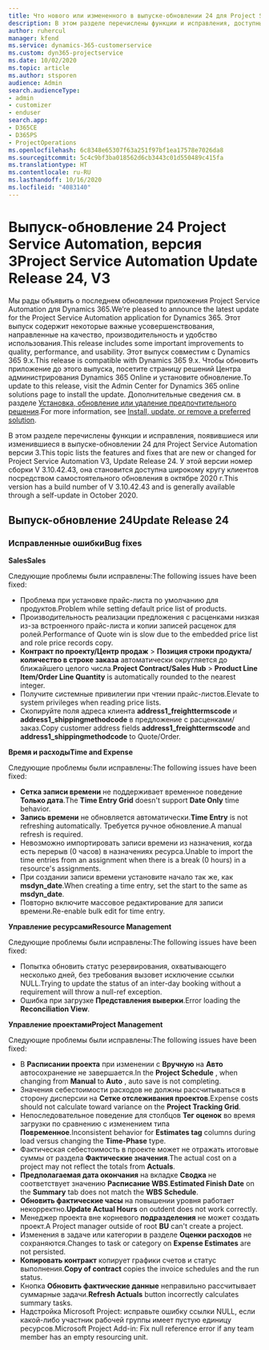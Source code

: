 ```yaml
---
title: Что нового или измененного в выпуске-обновлении 24 для Project Service Automation версии 3
description: В этом разделе перечислены функции и исправления, доступные в выпуске-обновлении 24 для Project Service Automation версии 3.
author: ruhercul
manager: kfend
ms.service: dynamics-365-customerservice
ms.custom: dyn365-projectservice
ms.date: 10/02/2020
ms.topic: article
ms.author: stsporen
audience: Admin
search.audienceType:
- admin
- customizer
- enduser
search.app:
- D365CE
- D365PS
- ProjectOperations
ms.openlocfilehash: 6c8348e65307f63a251f97bf1ea17578e7026da8
ms.sourcegitcommit: 5c4c9bf3ba018562d6cb3443c01d550489c415fa
ms.translationtype: HT
ms.contentlocale: ru-RU
ms.lasthandoff: 10/16/2020
ms.locfileid: "4083140"
---
```

# <a name="project-service-automation-update-release-24-v3"></a><span data-ttu-id="3ef0a-103">Выпуск-обновление 24 Project Service Automation, версия 3</span><span class="sxs-lookup"><span data-stu-id="3ef0a-103">Project Service Automation Update Release 24, V3</span></span>

<span data-ttu-id="3ef0a-104">Мы рады объявить о последнем обновлении приложения Project Service Automation для Dynamics 365.</span><span class="sxs-lookup"><span data-stu-id="3ef0a-104">We’re pleased to announce the latest update for the Project Service Automation application for Dynamics 365.</span></span> <span data-ttu-id="3ef0a-105">Этот выпуск содержит некоторые важные усовершенствования, направленные на качество, производительность и удобство использования.</span><span class="sxs-lookup"><span data-stu-id="3ef0a-105">This release includes some important improvements to quality, performance, and usability.</span></span> <span data-ttu-id="3ef0a-106">Этот выпуск совместим с Dynamics 365 9.x.</span><span class="sxs-lookup"><span data-stu-id="3ef0a-106">This release is compatible with Dynamics 365 9.x.</span></span> <span data-ttu-id="3ef0a-107">Чтобы обновить приложение до этого выпуска, посетите страницу решений Центра администрирования Dynamics 365 Online и установите обновление.</span><span class="sxs-lookup"><span data-stu-id="3ef0a-107">To update to this release, visit the Admin Center for Dynamics 365 online solutions page to install the update.</span></span> <span data-ttu-id="3ef0a-108">Дополнительные сведения см. в разделе [Установка, обновление или удаление предпочтительного решения](https://docs.microsoft.com/power-platform/admin/install-remove-preferred-solution).</span><span class="sxs-lookup"><span data-stu-id="3ef0a-108">For more information, see [Install, update, or remove a preferred solution](https://docs.microsoft.com/power-platform/admin/install-remove-preferred-solution).</span></span>

<span data-ttu-id="3ef0a-109">В этом разделе перечислены функции и исправления, появившиеся или изменившиеся в выпуске-обновлении 24 для Project Service Automation версии 3.</span><span class="sxs-lookup"><span data-stu-id="3ef0a-109">This topic lists the features and fixes that are new or changed for Project Service Automation V3, Update Release 24.</span></span> <span data-ttu-id="3ef0a-110">У этой версии номер сборки V 3.10.42.43, она становится доступна широкому кругу клиентов посредством самостоятельного обновления в октябре 2020 г.</span><span class="sxs-lookup"><span data-stu-id="3ef0a-110">This version has a build number of V 3.10.42.43 and is generally available through a self-update in October 2020.</span></span>

## <a name="update-release-24"></a><span data-ttu-id="3ef0a-111">Выпуск-обновление 24</span><span class="sxs-lookup"><span data-stu-id="3ef0a-111">Update Release 24</span></span>

### <a name="bug-fixes"></a><span data-ttu-id="3ef0a-112">Исправленные ошибки</span><span class="sxs-lookup"><span data-stu-id="3ef0a-112">Bug fixes</span></span>

<span data-ttu-id="3ef0a-113">**Sales**</span><span class="sxs-lookup"><span data-stu-id="3ef0a-113">**Sales**</span></span>

<span data-ttu-id="3ef0a-114">Следующие проблемы были исправлены:</span><span class="sxs-lookup"><span data-stu-id="3ef0a-114">The following issues have been fixed:</span></span>

- <span data-ttu-id="3ef0a-115">Проблема при установке прайс-листа по умолчанию для продуктов.</span><span class="sxs-lookup"><span data-stu-id="3ef0a-115">Problem while setting default price list of products.</span></span>
- <span data-ttu-id="3ef0a-116">Производительность реализации предложения с расценками низкая из-за встроенного прайс-листа и копии записей расценок для ролей.</span><span class="sxs-lookup"><span data-stu-id="3ef0a-116">Performance of Quote win is slow due to the embedded price list and role price records copy.</span></span>
- <span data-ttu-id="3ef0a-117">**Контракт по проекту/Центр продаж** > **Позиция строки продукта/количество в строке заказа** автоматически округляется до ближайшего целого числа.</span><span class="sxs-lookup"><span data-stu-id="3ef0a-117">**Project Contract/Sales Hub** > **Product Line Item/Order Line Quantity** is automatically rounded to the nearest integer.</span></span>
- <span data-ttu-id="3ef0a-118">Получите системные привилегии при чтении прайс-листов.</span><span class="sxs-lookup"><span data-stu-id="3ef0a-118">Elevate to system privileges when reading price lists.</span></span>
- <span data-ttu-id="3ef0a-119">Скопируйте поля адреса клиента **address1_freighttermscode** и **address1_shippingmethodcode** в предложение с расценками/заказ.</span><span class="sxs-lookup"><span data-stu-id="3ef0a-119">Copy customer address fields **address1_freighttermscode** and **address1_shippingmethodcode** to Quote/Order.</span></span> 


<span data-ttu-id="3ef0a-120">**Время и расходы**</span><span class="sxs-lookup"><span data-stu-id="3ef0a-120">**Time and Expense**</span></span>

<span data-ttu-id="3ef0a-121">Следующие проблемы были исправлены:</span><span class="sxs-lookup"><span data-stu-id="3ef0a-121">The following issues have been fixed:</span></span>

- <span data-ttu-id="3ef0a-122">**Сетка записи времени** не поддерживает временное поведение **Только дата**.</span><span class="sxs-lookup"><span data-stu-id="3ef0a-122">The **Time Entry Grid** doesn't support **Date Only** time behavior.</span></span>
- <span data-ttu-id="3ef0a-123">**Запись времени** не обновляется автоматически.</span><span class="sxs-lookup"><span data-stu-id="3ef0a-123">**Time Entry** is not refreshing automatically.</span></span> <span data-ttu-id="3ef0a-124">Требуется ручное обновление.</span><span class="sxs-lookup"><span data-stu-id="3ef0a-124">A manual refresh is required.</span></span>
- <span data-ttu-id="3ef0a-125">Невозможно импортировать записи времени из назначения, когда есть перерыв (0 часов) в назначениях ресурса.</span><span class="sxs-lookup"><span data-stu-id="3ef0a-125">Unable to import the time entries from an assignment when there is a break (0 hours) in a resource's assignments.</span></span>
- <span data-ttu-id="3ef0a-126">При создании записи времени установите начало так же, как **msdyn_date**.</span><span class="sxs-lookup"><span data-stu-id="3ef0a-126">When creating a time entry, set the start to the same as **msdyn_date**.</span></span>
- <span data-ttu-id="3ef0a-127">Повторно включите массовое редактирование для записи времени.</span><span class="sxs-lookup"><span data-stu-id="3ef0a-127">Re-enable bulk edit for time entry.</span></span>

<span data-ttu-id="3ef0a-128">**Управление ресурсами**</span><span class="sxs-lookup"><span data-stu-id="3ef0a-128">**Resource Management**</span></span>

<span data-ttu-id="3ef0a-129">Следующие проблемы были исправлены:</span><span class="sxs-lookup"><span data-stu-id="3ef0a-129">The following issues have been fixed:</span></span>

- <span data-ttu-id="3ef0a-130">Попытка обновить статус резервирования, охватывающего несколько дней, без требования вызовет исключение ссылки NULL.</span><span class="sxs-lookup"><span data-stu-id="3ef0a-130">Trying to update the status of an inter-day booking without a requirement will throw a null-ref exception.</span></span>
- <span data-ttu-id="3ef0a-131">Ошибка при загрузке **Представления выверки**.</span><span class="sxs-lookup"><span data-stu-id="3ef0a-131">Error loading the **Reconciliation View**.</span></span>


<span data-ttu-id="3ef0a-132">**Управление проектами**</span><span class="sxs-lookup"><span data-stu-id="3ef0a-132">**Project Management**</span></span>

<span data-ttu-id="3ef0a-133">Следующие проблемы были исправлены:</span><span class="sxs-lookup"><span data-stu-id="3ef0a-133">The following issues have been fixed:</span></span>

- <span data-ttu-id="3ef0a-134">В **Расписании проекта** при изменении с **Вручную** на **Авто** автосохранение не завершается.</span><span class="sxs-lookup"><span data-stu-id="3ef0a-134">In the **Project Schedule** , when changing from **Manual** to **Auto** , auto save is not completing.</span></span>
- <span data-ttu-id="3ef0a-135">Значения себестоимости расходов не должны рассчитываться в сторону дисперсии на **Сетке отслеживания проектов**.</span><span class="sxs-lookup"><span data-stu-id="3ef0a-135">Expense costs should not calculate toward variance on the **Project Tracking Grid**.</span></span>
- <span data-ttu-id="3ef0a-136">Непоследовательное поведение для столбцов **Тег оценок** во время загрузки по сравнению с изменением типа **Повременное**.</span><span class="sxs-lookup"><span data-stu-id="3ef0a-136">Inconsistent behavior for **Estimates tag** columns during load versus changing the **Time-Phase** type.</span></span>
- <span data-ttu-id="3ef0a-137">Фактическая себестоимость в проекте может не отражать итоговые суммы от раздела **Фактические значения**.</span><span class="sxs-lookup"><span data-stu-id="3ef0a-137">The actual cost on a project may not reflect the totals from **Actuals**.</span></span>
- <span data-ttu-id="3ef0a-138">**Предполагаемая дата окончания** на вкладке **Сводка** не соответствует значению **Расписание WBS**.</span><span class="sxs-lookup"><span data-stu-id="3ef0a-138">**Estimated Finish Date** on the **Summary** tab does not match the **WBS Schedule**.</span></span>
- <span data-ttu-id="3ef0a-139">**Обновить фактические часы** на повышении уровня работает некорректно.</span><span class="sxs-lookup"><span data-stu-id="3ef0a-139">**Update Actual Hours** on outdent does not work correctly.</span></span>
- <span data-ttu-id="3ef0a-140">Менеджер проекта вне корневого **подразделения** не может создать проект.</span><span class="sxs-lookup"><span data-stu-id="3ef0a-140">A Project manager outside of root **BU** can't create a project.</span></span>
- <span data-ttu-id="3ef0a-141">Изменения в задаче или категории в разделе **Оценки расходов** не сохраняются.</span><span class="sxs-lookup"><span data-stu-id="3ef0a-141">Changes to task or category on **Expense Estimates** are not persisted.</span></span>
- <span data-ttu-id="3ef0a-142">**Копировать контракт** копирует графики счетов и статус выполнения.</span><span class="sxs-lookup"><span data-stu-id="3ef0a-142">**Copy of contract** copies the invoice schedules and the run status.</span></span>
- <span data-ttu-id="3ef0a-143">Кнопка **Обновить фактические данные** неправильно рассчитывает суммарные задачи.</span><span class="sxs-lookup"><span data-stu-id="3ef0a-143">**Refresh Actuals** button incorrectly calculates summary tasks.</span></span>
- <span data-ttu-id="3ef0a-144">Надстройка Microsoft Project: исправьте ошибку ссылки NULL, если какой-либо участник рабочей группы имеет пустую единицу ресурсов.</span><span class="sxs-lookup"><span data-stu-id="3ef0a-144">Microsoft Project Add-in: Fix null reference error if any team member has an empty resourcing unit.</span></span>

